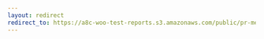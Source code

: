 ```yaml
---
layout: redirect
redirect_to: https://a8c-woo-test-reports.s3.amazonaws.com/public/pr-merge/44817/api/index.html
---
```

